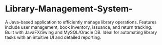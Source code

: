 # Library-Management-System-
A Java-based application to efficiently manage library operations. Features include user management, book inventory, issuance, and return tracking. Built with JavaFX/Swing and MySQL/Oracle DB. Ideal for automating library tasks with an intuitive UI and detailed reporting.
